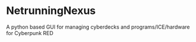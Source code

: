 # NetrunningNexus
A python based GUI for managing cyberdecks and programs/ICE/hardware for Cyberpunk RED
